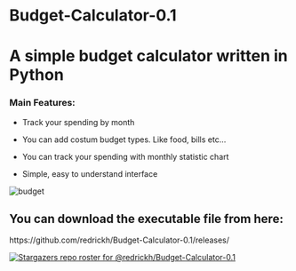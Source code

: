 # Budget-Calculator-0.1
<h1>A simple budget calculator written in Python</h1>

<h3>Main Features:</h3>

- Track your spending by month
 
- You can add costum budget types. Like food, bills etc...
 
- You can track your spending with monthly statistic chart
 
- Simple, easy to understand interface


![budget](https://user-images.githubusercontent.com/104272075/168450174-beff588f-b39c-446f-9a1e-38071bf653fb.JPG)

<h2>You can download the executable file from here:</h2>
https://github.com/redrickh/Budget-Calculator-0.1/releases/

[![Stargazers repo roster for @redrickh/Budget-Calculator-0.1](https://reporoster.com/stars/redrickh/Budget-Calculator-0.1)](https://github.com/redrickh/Budget-Calculator-0.1/stargazers)
